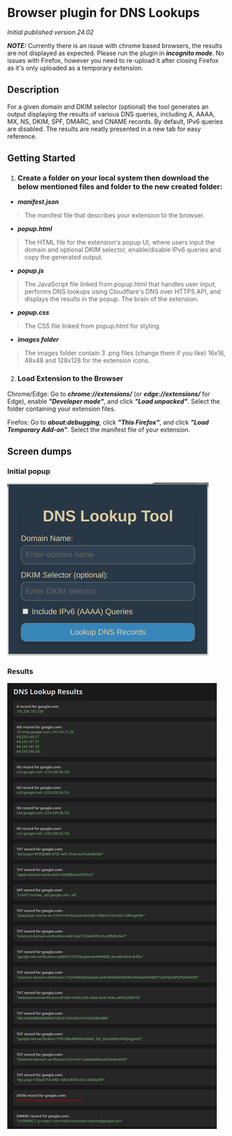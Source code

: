 # Browser plugin for DNS Lookups


_Initial published version 24.02_

***NOTE:*** Currently there is an issue with chrome based browsers, the results are not displayed as expected. Please run the plugin in ***incognito mode***.
No issues with Firefox, however you need to re-upload it after closing Firefox as it's only uploaded as a temporary extension. 

## Description

For a given domain and DKIM selector (optional) the tool generates an output displaying the results of various DNS queries, including A, AAAA, MX, NS, DKIM, SPF, DMARC, and CNAME records. By default, IPv6 queries are disabled. The results are neatly presented in a new tab for easy reference.

## Getting Started

1. ### Create a folder on your local system then download the below mentioned files and folder to the new created folder:

- ***manifest.json***  
> The manifest file that describes your extension to the browser.

- ***popup.html***  
> The HTML file for the extension's popup UI, where users input the domain and optional DKIM selector, enable/disable IPv6 queries and copy the generated output.

- ***popup.js***  
> The JavaScript file linked from popup.html that handles user input, performs DNS lookups using Cloudflare's DNS over HTTPS API, and displays the results in the popup. The brain of the extension.

- ***popup.css***  
> The CSS file linked from popup.html for styling.

- ***images folder***  
> The images folder contain 3 .png files (change them if you like) 16x16, 48x48 and 128x128 for the extension icons.

2. ### Load Extension to the Browser  
Chrome/Edge: Go to ***chrome://extensions/*** (or ***edge://extensions/*** for Edge), enable ***"Developer mode"***, and click ***"Load unpacked"***. Select the folder containing your extension files.  
  
Firefox: Go to ***about:debugging***, click ***"This Firefox"***, and click ***"Load Temporary Add-on"***. Select the manifest file of your extension.



## Screen dumps
### Initial popup
![initial_popup](assets/initial_popup.png)
### Results
![result1](assets/result1.png)